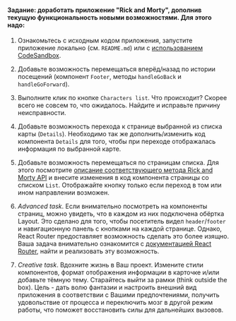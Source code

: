 
#### Задание: доработать приложение "Rick and Morty", дополнив текущую функциональность новыми возможностями. Для этого надо:

1. Ознакомьтесь с исходным кодом приложения, запустите приложение локально (cм. `README.md`) или с [использованием CodeSandbox](https://codesandbox.io/p/github/roclimber1/rick-and-morty-sandbox/test-task?file=%2FTestTask.md).

2. Добавьте возможность перемещаться вперёд/назад по истории посещений (компонент `Footer`, методы `handleGoBack` и `handleGoForward`).

3. Выполните клик по кнопке `Characters list`. Что происходит? Скорее всего не совсем то, что ожидалось. Найдите и исправьте причину неисправности.

4. Добавьте возможность перехода к странице выбранной из списка карты (`Details`). Необходимо так же дополнить/изменить код компонента `Details` для того, чтобы при переходе отображалась информация по выбранной карте.

5. Добавьте возможность перемещаться по страницам списка. Для этого посмотрите [описание соответствующего метода Rick and Morty API](https://rickandmortyapi.com/documentation/#get-all-characters) и внесите изменения в код компонента страницы со списком `List`. Отображайте кнопку только если переход в том или ином направлении возможен.

6. *Advanced task*. Если внимательно посмотреть на компоненты страниц, можно увидеть, что в каждом из них подключена обёртка Layout. Это сделано для того, чтобы посетитель видел `header`/`footer` и навигационную панель с кнопками на каждой странице. Однако, React Router предоставляет возможность сделать это более изящно. Ваша задача внимательно ознакомится с [документацией React Router](https://reactrouter.com/en/main), найти и реализовать эту возможность.

7. *Creative task*. Вдохните жизнь в Ваш проект. Измените стили компонентов, формат отображения информации в карточке и/или добавьте тёмную тему. Старайтесь выйти за рамки (think outside the box). Цель - дать волю фантазии и настроить внешний вид приложения в соответствии с Вашими предпочтениями, получить удовольствие от процесса и переключить мозг в другой режим работы, что поможет восстановить силы для дальнейших вызовов.

